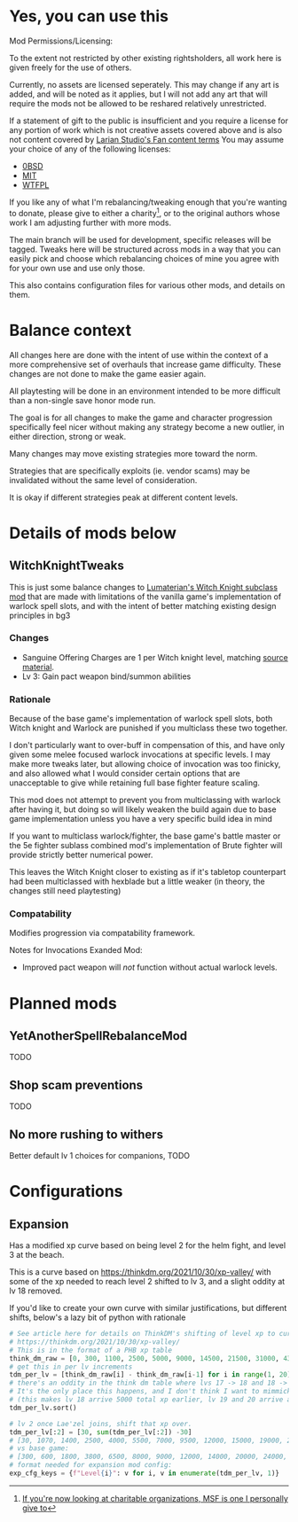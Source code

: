 # Yes, you can use this

Mod Permissions/Licensing:

To the extent not restricted by other existing rightsholders, all work here is
given freely for the use of others.

Currently, no assets are licensed seperately.
This may change if any art is added, and will be noted as it applies, but I will not add
any art that will require the mods not be allowed to be reshared relatively unrestricted.

If a statement of gift to the public is insufficient and
you require a license for any portion of work which is not creative assets covered above
and is also not content covered by
[Larian Studio's Fan content terms](https://baldursgate3.game/bg3-fan-content-terms/)
You may assume your choice of any of the following licenses:

- [0BSD](https://spdx.org/licenses/0BSD.html)
- [MIT](https://spdx.org/licenses/MIT.html)
- [WTFPL](https://spdx.org/licenses/WTFPL.html)


If you like any of what I'm rebalancing/tweaking enough that you're wanting to donate,
please give to either a charity[^1], or to the original authors whose work
I am adjusting further with more mods.

The main branch will be used for development, specific releases will be tagged.
Tweaks here will be structured across mods in a way that you can easily pick and
choose which rebalancing choices of mine you agree with for your own use and use
only those.

This also contains configuration files for various other mods, and details on them.

# Balance context

All changes here are done with the intent of use within the context of a
more comprehensive set of overhauls that increase game difficulty.
These changes are not done to make the game easier again.

All playtesting will be done in an environment intended to be more difficult
than a non-single save honor mode run.

The goal is for all changes to make the game and character progression
specifically feel nicer without making any strategy become a new outlier,
in either direction, strong or weak.

Many changes may move existing strategies more toward the norm.

Strategies that are specifically exploits (ie. vendor scams) may be invalidated without
the same level of consideration.

It is okay if different strategies peak at different content levels.


# Details of mods below


## WitchKnightTweaks

This is just some balance changes to
[Lumaterian's Witch Knight subclass mod](https://www.nexusmods.com/baldursgate3/mods/7984)
that are made with limitations of the vanilla game's implementation of warlock spell slots,
and with the intent of better matching existing design principles in bg3

### Changes

- Sanguine Offering Charges are 1 per Witch knight level,
  matching [source material](https://www.gmbinder.com/share/-M0i_wbRAX8qAz1OIjbF).
- Lv 3: Gain pact weapon bind/summon abilities

### Rationale

Because of the base game's implementation of warlock spell slots,
both Witch knight and Warlock are punished if you multiclass these two together.

I don't particularly want to over-buff in compensation of this, and have only given some
melee focused warlock invocations at specific levels. I may make more tweaks later, but allowing
choice of invocation was too finicky, and also allowed what I would consider certain options that are
unacceptable to give while retaining full base fighter feature scaling.

This mod does not attempt to prevent you from multiclassing with warlock after having it,
but doing so will likely weaken the build again due to base game implementation unless you
have a very specific build idea in mind

If you want to multiclass warlock/fighter,
the base game's battle master or the
5e fighter sublass combined mod's implementation of Brute fighter
will provide strictly better numerical power.

This leaves the Witch Knight closer to existing as if it's tabletop counterpart
had been multiclassed with hexblade but a little weaker
(in theory, the changes still need playtesting)

### Compatability

Modifies progression via compatability framework.

Notes for Invocations Exanded Mod:
- Improved pact weapon will *not* function without actual warlock levels.


# Planned mods

## YetAnotherSpellRebalanceMod

TODO

## Shop scam preventions

TODO

## No more rushing to withers

Better default lv 1 choices for companions, TODO


# Configurations

## Expansion

Has a modified xp curve based on being level 2 for the helm fight, and level 3 at the beach.

This is a curve based on https://thinkdm.org/2021/10/30/xp-valley/ with some of the
xp needed to reach level 2 shifted to lv 3, and a slight oddity at lv 18 removed.

If you'd like to create your own curve with similar justifications, but different shifts, below's
a lazy bit of python with rationale

```py
# See article here for details on ThinkDM's shifting of level xp to curve with CR:xp reward ratio
# https://thinkdm.org/2021/10/30/xp-valley/
# This is in the format of a PHB xp table
think_dm_raw = [0, 300, 1100, 2500, 5000, 9000, 14500, 21500, 31000, 43000, 58000, 77000, 100000, 125000, 155000, 187500, 225000, 270000, 315000, 355000]
# get this in per lv increments
tdm_per_lv = [think_dm_raw[i] - think_dm_raw[i-1] for i in range(1, 20)]
# there's an oddity in the think dm table where lvs 17 -> 18 and 18 -> 19 each take more xp than 19 -> 20
# It's the only place this happens, and I don't think I want to mimmick that, so:
# (this makes lv 18 arrive 5000 total xp earlier, lv 19 and 20 arrive at same total xp)
tdm_per_lv.sort()

# lv 2 once Lae'zel joins, shift that xp over.
tdm_per_lv[:2] = [30, sum(tdm_per_lv[:2]) -30]
# [30, 1070, 1400, 2500, 4000, 5500, 7000, 9500, 12000, 15000, 19000, 23000, 25000, 30000, 32500, 37500, 40000, 45000, 45000]
# vs base game:
# [300, 600, 1800, 3800, 6500, 8000, 9000, 12000, 14000, 20000, 24000, 20000, 20000, 25000, 30000, 30000, 40000, 40000, 50000]
# format needed for expansion mod config:
exp_cfg_keys = {f"Level{i}": v for i, v in enumerate(tdm_per_lv, 1)}
```

[^1]: [If you're now looking at charitable organizations, MSF is one I personally give to](https://www.msf.org)